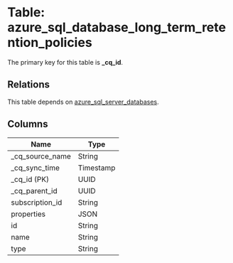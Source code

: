 # Table: azure_sql_database_long_term_retention_policies

The primary key for this table is **_cq_id**.

## Relations

This table depends on [azure_sql_server_databases](azure_sql_server_databases.md).

## Columns

| Name          | Type          |
| ------------- | ------------- |
|_cq_source_name|String|
|_cq_sync_time|Timestamp|
|_cq_id (PK)|UUID|
|_cq_parent_id|UUID|
|subscription_id|String|
|properties|JSON|
|id|String|
|name|String|
|type|String|